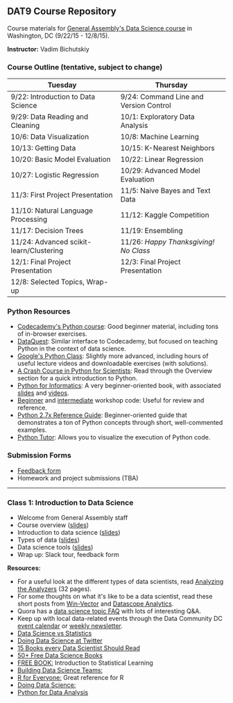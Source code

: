## DAT9 Course Repository

Course materials for [General Assembly's Data Science course](https://generalassemb.ly/education/data-science/washington-dc/) in Washington, DC (9/22/15 - 12/8/15).

**Instructor:** Vadim Bichutskiy

### Course Outline (tentative, subject to change)
Tuesday | Thursday 
--- | ---
9/22: Introduction to Data Science | 9/24: Command Line and Version Control
9/29: Data Reading and Cleaning | 10/1: Exploratory Data Analysis
10/6: Data Visualization | 10/8: Machine Learning
10/13: Getting Data | 10/15: K-Nearest Neighbors
10/20: Basic Model Evaluation | 10/22: Linear Regression
10/27: Logistic Regression | 10/29: Advanced Model Evaluation
11/3: First Project Presentation | 11/5: Naive Bayes and Text Data
11/10: Natural Language Processing | 11/12: Kaggle Competition
11/17: Decision Trees | 11/19: Ensembling
11/24: Advanced scikit-learn/Clustering | 11/26: *Happy Thanksgiving! No Class*
12/1: Final Project Presentation | 12/3: Final Project Presentation
12/8: Selected Topics, Wrap-up | 


### Python Resources
* [Codecademy's Python course](http://www.codecademy.com/en/tracks/python): Good beginner material, including tons of in-browser exercises.
* [DataQuest](https://dataquest.io/): Similar interface to Codecademy, but focused on teaching Python in the context of data science.
* [Google's Python Class](https://developers.google.com/edu/python/): Slightly more advanced, including hours of useful lecture videos and downloadable exercises (with solutions).
* [A Crash Course in Python for Scientists](http://nbviewer.ipython.org/gist/rpmuller/5920182): Read through the Overview section for a quick introduction to Python.
* [Python for Informatics](http://www.pythonlearn.com/book.php): A very beginner-oriented book, with associated [slides](https://drive.google.com/folderview?id=0B7X1ycQalUnyal9yeUx3VW81VDg&usp=sharing) and [videos](https://www.youtube.com/playlist?list=PLlRFEj9H3Oj4JXIwMwN1_ss1Tk8wZShEJ).
* [Beginner](code/00_python_beginner_workshop.py) and [intermediate](code/00_python_intermediate_workshop.py) workshop code: Useful for review and reference.
* [Python 2.7x Reference Guide](https://github.com/vybstat/python-reference/blob/master/reference.py): Beginner-oriented guide that demonstrates a ton of Python concepts through short, well-commented examples.
* [Python Tutor](http://pythontutor.com/): Allows you to visualize the execution of Python code.

### Submission Forms
* [Feedback form](http://bit.ly/1FrY6A1)
* Homework and project submissions (TBA)

-----

### Class 1: Introduction to Data Science
* Welcome from General Assembly staff
* Course overview ([slides](slides/01_course_overview.pdf))
* Introduction to data science ([slides](slides/01_intro_to_data_science.pdf))
* Types of data ([slides](slides/01_types_of_data.pdf))
* Data science tools ([slides](slides/DataScienceTools.pdf))
* Wrap up: Slack tour, feedback form

**Resources:**
* For a useful look at the different types of data scientists, read [Analyzing the Analyzers](http://cdn.oreillystatic.com/oreilly/radarreport/0636920029014/Analyzing_the_Analyzers.pdf) (32 pages).
* For some thoughts on what it's like to be a data scientist, read these short posts from [Win-Vector](http://www.win-vector.com/blog/2012/09/on-being-a-data-scientist/) and [Datascope Analytics](http://datascopeanalytics.com/what-we-think/2014/07/31/six-qualities-of-a-great-data-scientist).
* Quora has a [data science topic FAQ](https://www.quora.com/Data-Science) with lots of interesting Q&A.
* Keep up with local data-related events through the Data Community DC [event calendar](http://www.datacommunitydc.org/calendar) or [weekly newsletter](http://www.datacommunitydc.org/newsletter).
* [Data Science vs Statistics](http://bit.ly/1FrZX80)
* [Doing Data Science at Twitter](http://bit.ly/1Fs08QC)
* [15 Books every Data Scientist Should Read](http://bit.ly/1Fs0bvW)
* [50+ Free Data Science Books](http://bit.ly/1Fs0kzr)
* [FREE BOOK:](http://www-bcf.usc.edu/~gareth/ISL/) Introduction to Statistical Learning
* [Building Data Science Teams:](http://oreil.ly/1G1s6Oc)
* [R for Everyone:](http://amzn.to/1MHKPpR) Great reference for R
* [Doing Data Science:](http://amzn.to/1MHM1Jz)
* [Python for Data Analysis](http://amzn.to/1JomygU)